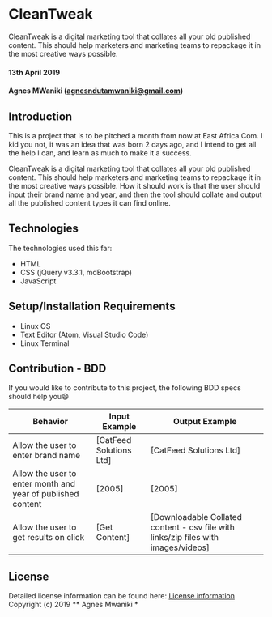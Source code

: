 # CleanTweak
CleanTweak is a digital marketing tool that collates all your old published content. This should help marketers and marketing teams to repackage it in the most creative ways possible.

#### 13th April 2019
#### Agnes MWaniki (agnesndutamwaniki@gmail.com)

## Introduction
This is a project that is to be pitched a month from now at East Africa Com. I kid you not, it was an idea that was born 2 days ago, and I intend to get all the help I can, and learn as much to make it a success.

CleanTweak is a digital marketing tool that collates all your old published content. This should help marketers and marketing teams to repackage it in the most creative ways possible. How it should work is that the user should input their brand name and year, and then the tool should collate and output all the published content types it can find online.

## Technologies
The technologies used this far:
* HTML
* CSS (jQuery v3.3.1, mdBootstrap)
* JavaScript

## Setup/Installation Requirements
* Linux OS
* Text Editor (Atom, Visual Studio Code)
* Linux Terminal

## Contribution - BDD
If you would like to contribute to this project, the following BDD specs should help you:smile:

Behavior                                                    |  Input Example              | Output Example
------------------------------------------------------------|-----------------------------|------------------------------------------------------------------------------
Allow the user to enter brand name                          | [CatFeed Solutions Ltd]     | [CatFeed Solutions Ltd]
Allow the user to enter month and year of published content | [2005]                      | [2005]
Allow the user to get results on click                      | [Get Content]               | [Downloadable Collated content - csv file with links/zip files with images/videos]

## License
Detailed license information can be found here: [License information](LICENSE.md) Copyright (c) 2019 ** Agnes Mwaniki *
